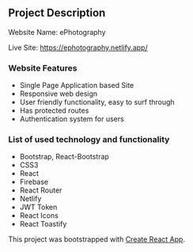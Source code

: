 ## Project Description
Website Name: ePhotography

Live Site: https://ephotography.netlify.app/
### Website Features 
* Single Page Application based Site
* Responsive web design
* User friendly functionality, easy to surf through
* Has protected routes
* Authentication system for users

### List of used technology and functionality
* Bootstrap, React-Bootstrap
* CSS3
* React
* Firebase
* React Router
* Netlify 
* JWT Token
* React Icons
* React Toastify



This project was bootstrapped with [Create React App](https://github.com/facebook/create-react-app).